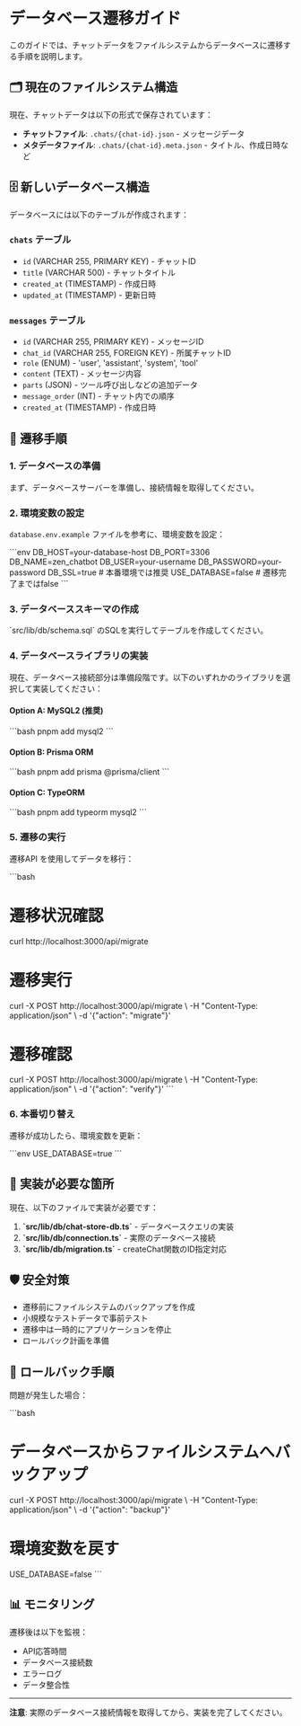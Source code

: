 # データベース遷移ガイド

このガイドでは、チャットデータをファイルシステムからデータベースに遷移する手順を説明します。

## 🗂️ 現在のファイルシステム構造

現在、チャットデータは以下の形式で保存されています：
- **チャットファイル**: `.chats/{chat-id}.json` - メッセージデータ
- **メタデータファイル**: `.chats/{chat-id}.meta.json` - タイトル、作成日時など

## 🗄️ 新しいデータベース構造

データベースには以下のテーブルが作成されます：

### `chats` テーブル
- `id` (VARCHAR 255, PRIMARY KEY) - チャットID
- `title` (VARCHAR 500) - チャットタイトル  
- `created_at` (TIMESTAMP) - 作成日時
- `updated_at` (TIMESTAMP) - 更新日時

### `messages` テーブル
- `id` (VARCHAR 255, PRIMARY KEY) - メッセージID
- `chat_id` (VARCHAR 255, FOREIGN KEY) - 所属チャットID
- `role` (ENUM) - 'user', 'assistant', 'system', 'tool'
- `content` (TEXT) - メッセージ内容
- `parts` (JSON) - ツール呼び出しなどの追加データ
- `message_order` (INT) - チャット内での順序
- `created_at` (TIMESTAMP) - 作成日時

## 🚀 遷移手順

### 1. データベースの準備

まず、データベースサーバーを準備し、接続情報を取得してください。

### 2. 環境変数の設定

`database.env.example` ファイルを参考に、環境変数を設定：

\`\`\`env
DB_HOST=your-database-host
DB_PORT=3306
DB_NAME=zen_chatbot
DB_USER=your-username
DB_PASSWORD=your-password
DB_SSL=true  # 本番環境では推奨
USE_DATABASE=false  # 遷移完了まではfalse
\`\`\`

### 3. データベーススキーマの作成

\`src/lib/db/schema.sql\` のSQLを実行してテーブルを作成してください。

### 4. データベースライブラリの実装

現在、データベース接続部分は準備段階です。以下のいずれかのライブラリを選択して実装してください：

#### Option A: MySQL2 (推奨)
\`\`\`bash
pnpm add mysql2
\`\`\`

#### Option B: Prisma ORM
\`\`\`bash
pnpm add prisma @prisma/client
\`\`\`

#### Option C: TypeORM
\`\`\`bash
pnpm add typeorm mysql2
\`\`\`

### 5. 遷移の実行

遷移API を使用してデータを移行：

\`\`\`bash
# 遷移状況確認
curl http://localhost:3000/api/migrate

# 遷移実行
curl -X POST http://localhost:3000/api/migrate \\
  -H "Content-Type: application/json" \\
  -d '{"action": "migrate"}'

# 遷移確認
curl -X POST http://localhost:3000/api/migrate \\
  -H "Content-Type: application/json" \\
  -d '{"action": "verify"}'
\`\`\`

### 6. 本番切り替え

遷移が成功したら、環境変数を更新：

\`\`\`env
USE_DATABASE=true
\`\`\`

## 🔧 実装が必要な箇所

現在、以下のファイルで実装が必要です：

1. **\`src/lib/db/chat-store-db.ts\`** - データベースクエリの実装
2. **\`src/lib/db/connection.ts\`** - 実際のデータベース接続
3. **\`src/lib/db/migration.ts\`** - createChat関数のID指定対応

## 🛡️ 安全対策

- 遷移前にファイルシステムのバックアップを作成
- 小規模なテストデータで事前テスト
- 遷移中は一時的にアプリケーションを停止
- ロールバック計画を準備

## 🔄 ロールバック手順

問題が発生した場合：

\`\`\`bash
# データベースからファイルシステムへバックアップ
curl -X POST http://localhost:3000/api/migrate \\
  -H "Content-Type: application/json" \\
  -d '{"action": "backup"}'

# 環境変数を戻す
USE_DATABASE=false
\`\`\`

## 📊 モニタリング

遷移後は以下を監視：
- API応答時間
- データベース接続数
- エラーログ
- データ整合性

---

**注意**: 実際のデータベース接続情報を取得してから、実装を完了してください。 